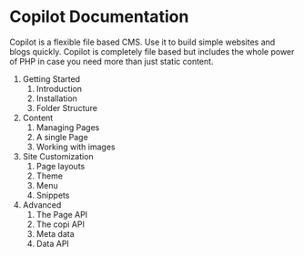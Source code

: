 Copilot Documentation
===

Copilot is a flexible file based CMS. Use it to build simple websites and blogs quickly. Copilot is completely file based but includes the whole power of PHP in case you need more than just static content.

1. Getting Started
    1. Introduction
    2. Installation
    3. Folder Structure
2. Content
    1. Managing Pages
    2. A single Page
    3. Working with images
3. Site Customization
    1. Page layouts
    2. Theme
    3. Menu
    4. Snippets
4. Advanced
    1. The Page API
    2. The copi API
    3. Meta data
    4. Data API